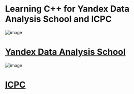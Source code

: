 # Learning С++ for Yandex Data Analysis School and ICPC 
![image](https://github.com/Ultraluxe25/Cpp-_for_ICPC_and_Yandex_DAS/assets/86742866/dfc1f062-d593-4042-a404-954bec1292fa)
# [Yandex Data Analysis School](https://shad.yandex.ru)
![image](https://github.com/Ultraluxe25/Cpp-_for_ICPC_and_Yandex_DAS/assets/86742866/8cfcf5e5-d81e-48c1-b305-f49ff0e31c40)
# [ICPC](https://icpc.global)
